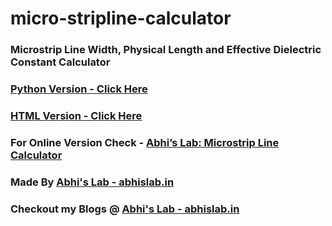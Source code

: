 # micro-stripline-calculator
### Microstrip Line Width, Physical Length and Effective Dielectric Constant Calculator

### [Python Version - Click Here](microstrip-line-calculator-python)
### [HTML Version - Click Here](microstrip-line-calculator-html)

### For Online Version Check -  [Abhi’s Lab: Microstrip Line Calculator](https://abhislab.in/abhis-lab-microstrip-line-calculator/)

### Made By [Abhi's Lab - abhislab.in](http://abhislab.in/)
### Checkout my Blogs @ [Abhi's Lab - abhislab.in](http://abhislab.in/)
